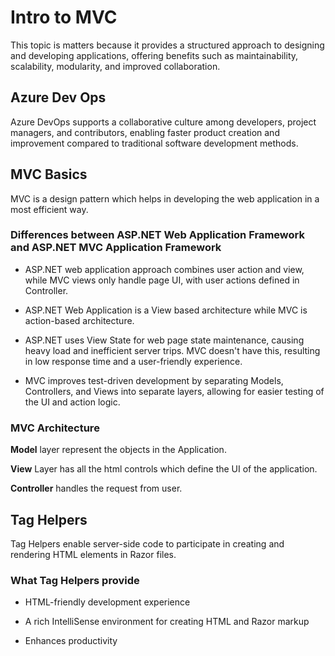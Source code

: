 # Intro to MVC

 This topic is matters because it provides a structured approach to designing and developing applications, offering benefits such as maintainability, scalability, modularity, and improved collaboration.

## Azure Dev Ops

Azure DevOps supports a collaborative culture among developers, project managers, and contributors, enabling faster product creation and improvement compared to traditional software development methods.

## MVC Basics

MVC is a design pattern which helps in developing the web application in a most efficient way.

### Differences between ASP.NET Web Application Framework and ASP.NET MVC Application Framework

- ASP.NET web application approach combines user action and view, while MVC views only handle page UI, with user actions defined in Controller.

- ASP.NET Web Application is a View based architecture while MVC is action-based architecture.

- ASP.NET uses View State for web page state maintenance, causing heavy load and inefficient server trips. MVC doesn't have this, resulting in low response time and a user-friendly experience.

- MVC improves test-driven development by separating Models, Controllers, and Views into separate layers, allowing for easier testing of the UI and action logic.

### MVC Architecture

**Model** layer represent the objects in the Application.

**View** Layer has all the html controls which define the UI of the application.

**Controller** handles the request from user.

## Tag Helpers

Tag Helpers enable server-side code to participate in creating and rendering HTML elements in Razor files.

### What Tag Helpers provide

- HTML-friendly development experience

- A rich IntelliSense environment for creating HTML and Razor markup

- Enhances productivity
